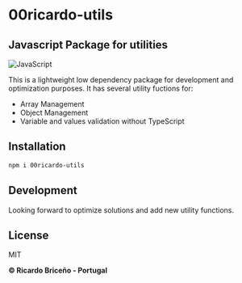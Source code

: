 # 00ricardo-utils

## Javascript Package for utilities

![JavaScript](https://img.shields.io/badge/javascript-%23323330.svg?style=for-the-badge&logo=javascript&logoColor=%23F7DF1E)

This is a lightweight low dependency package for development and optimization purposes.
It has several utility fuctions for:

- Array Management
- Object Management
- Variable and values validation without TypeScript

## Installation

```sh
npm i 00ricardo-utils
```

## Development

Looking forward to optimize solutions and add new utility functions.

## License

MIT

**© Ricardo Briceño - Portugal**
